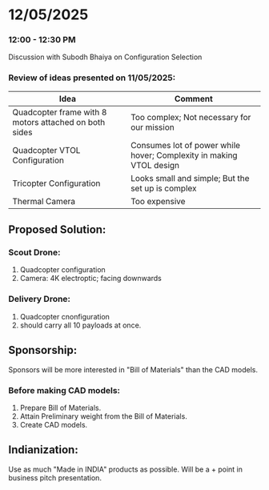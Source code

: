 # 12/05/2025 

### 12:00 - 12:30 PM

Discussion with Subodh Bhaiya on Configuration Selection

### Review of ideas presented on 11/05/2025:

| Idea | Comment |
| --- | --- |
| Quadcopter frame with 8 motors attached on both sides | Too complex; Not necessary for our mission |
| Quadcopter VTOL Configuration | Consumes lot of power while hover; Complexity in making VTOL design |
| Tricopter Configuration | Looks small and simple; But the set up is complex |
| Thermal Camera | Too expensive |

## Proposed Solution: 

### Scout Drone:

1. Quadcopter configuration
2. Camera: 4K electroptic; facing downwards

### Delivery Drone:

1. Quadcopter cnonfiguration
2. should carry all 10 payloads at once.



## Sponsorship:

Sponsors will be more interested in "Bill of Materials" than the CAD models.

### Before making CAD models:

1. Prepare Bill of Materials.
2. Attain Preliminary weight from the Bill of Materials.
3. Create CAD models.

## Indianization: 

Use as much "Made in INDIA" products as possible. Will be a + point in business pitch presentation. 
